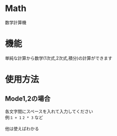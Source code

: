 # Math
数学計算機

# 機能
単純な計算から数学(1次式,2次式,積分)の計算ができます

# 使用方法
## Mode1,2の場合
各文字間にスペースを入れて入力してください<br>
例:```1 + 1```
   ```2 * 3```
   など
  <br>
  <br>
  他は使えばわかる
